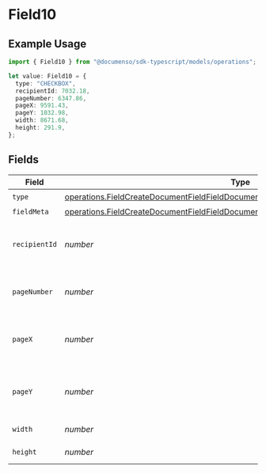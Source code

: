 # Field10

## Example Usage

```typescript
import { Field10 } from "@documenso/sdk-typescript/models/operations";

let value: Field10 = {
  type: "CHECKBOX",
  recipientId: 7032.18,
  pageNumber: 6347.86,
  pageX: 9591.43,
  pageY: 1032.98,
  width: 8671.68,
  height: 291.9,
};
```

## Fields

| Field                                                                                                                                                                                        | Type                                                                                                                                                                                         | Required                                                                                                                                                                                     | Description                                                                                                                                                                                  |
| -------------------------------------------------------------------------------------------------------------------------------------------------------------------------------------------- | -------------------------------------------------------------------------------------------------------------------------------------------------------------------------------------------- | -------------------------------------------------------------------------------------------------------------------------------------------------------------------------------------------- | -------------------------------------------------------------------------------------------------------------------------------------------------------------------------------------------- |
| `type`                                                                                                                                                                                       | [operations.FieldCreateDocumentFieldFieldDocumentsFieldsRequestRequestBody10Type](../../models/operations/fieldcreatedocumentfieldfielddocumentsfieldsrequestrequestbody10type.md)           | :heavy_check_mark:                                                                                                                                                                           | N/A                                                                                                                                                                                          |
| `fieldMeta`                                                                                                                                                                                  | [operations.FieldCreateDocumentFieldFieldDocumentsFieldsRequestRequestBody10FieldMeta](../../models/operations/fieldcreatedocumentfieldfielddocumentsfieldsrequestrequestbody10fieldmeta.md) | :heavy_minus_sign:                                                                                                                                                                           | N/A                                                                                                                                                                                          |
| `recipientId`                                                                                                                                                                                | *number*                                                                                                                                                                                     | :heavy_check_mark:                                                                                                                                                                           | The ID of the recipient to create the field for.                                                                                                                                             |
| `pageNumber`                                                                                                                                                                                 | *number*                                                                                                                                                                                     | :heavy_check_mark:                                                                                                                                                                           | The page number the field will be on.                                                                                                                                                        |
| `pageX`                                                                                                                                                                                      | *number*                                                                                                                                                                                     | :heavy_check_mark:                                                                                                                                                                           | The X coordinate of where the field will be placed.                                                                                                                                          |
| `pageY`                                                                                                                                                                                      | *number*                                                                                                                                                                                     | :heavy_check_mark:                                                                                                                                                                           | The Y coordinate of where the field will be placed.                                                                                                                                          |
| `width`                                                                                                                                                                                      | *number*                                                                                                                                                                                     | :heavy_check_mark:                                                                                                                                                                           | The width of the field.                                                                                                                                                                      |
| `height`                                                                                                                                                                                     | *number*                                                                                                                                                                                     | :heavy_check_mark:                                                                                                                                                                           | The height of the field.                                                                                                                                                                     |